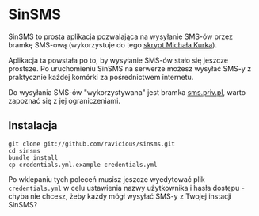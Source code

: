 # SinSMS

SinSMS to prosta aplikacja pozwalająca na wysyłanie SMS-ów przez bramkę SMS-ową (wykorzystuje do tego [skrypt Michała Kurka](https://github.com/oki/sms)).

Aplikacja ta powstała po to, by wysyłanie SMS-ów stało się jeszcze prostsze. Po uruchomieniu SinSMS na serwerze możesz wysyłać SMS-y z praktycznie każdej komórki za pośrednictwem internetu.

Do wysyłania SMS-ów "wykorzystywana" jest bramka [sms.priv.pl](http://sms.priv.pl), warto zapoznać się z jej ograniczeniami.

## Instalacja

    git clone git://github.com/ravicious/sinsms.git
    cd sinsms
    bundle install
    cp credentials.yml.example credentials.yml

Po wklepaniu tych poleceń musisz jeszcze wyedytować plik `credentials.yml` w celu ustawienia nazwy użytkownika i hasła dostępu - chyba nie chcesz, żeby każdy mógł wysyłać SMS-y z Twojej instacji SinSMS?
